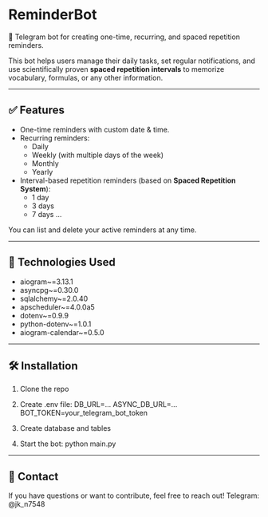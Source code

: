 # ReminderBot

📅 Telegram bot for creating one-time, recurring, and spaced repetition reminders.

This bot helps users manage their daily tasks, set regular notifications, and use scientifically proven **spaced repetition intervals** to memorize vocabulary, formulas, or any other information.

---

## ✅ Features

- One-time reminders with custom date & time.
- Recurring reminders:
  - Daily
  - Weekly (with multiple days of the week)
  - Monthly
  - Yearly
- Interval-based repetition reminders (based on **Spaced Repetition System**):
  - 1 day
  - 3 days
  - 7 days
  ...

You can list and delete your active reminders at any time.

---

## 🧩 Technologies Used

- aiogram~=3.13.1
- asyncpg~=0.30.0
- sqlalchemy~=2.0.40
- apscheduler~=4.0.0a5
- dotenv~=0.9.9
- python-dotenv~=1.0.1
- aiogram-calendar~=0.5.0
---

## 🛠 Installation

1. Clone the repo

2. Create .env file:
  DB_URL=...
  ASYNC_DB_URL=...
  BOT_TOKEN=your_telegram_bot_token

4. Create database and tables

5. Start the bot:
  python main.py

---

## 🤝 Contact

If you have questions or want to contribute, feel free to reach out!
Telegram: @jk_n7548






